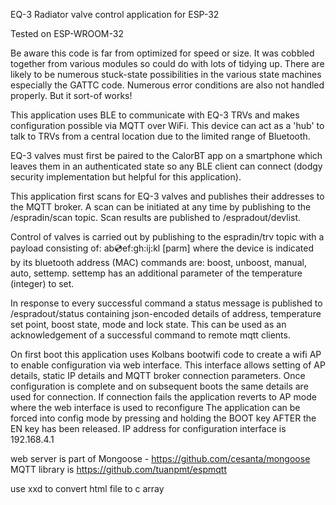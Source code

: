 EQ-3 Radiator valve control application for ESP-32

Tested on ESP-WROOM-32

Be aware this code is far from optimized for speed or size. It was cobbled together from various
modules so could do with lots of tidying up. There are likely to be numerous stuck-state possibilities
in the various state machines especially the GATTC code.
Numerous error conditions are also not handled properly.
But it sort-of works!

This application uses BLE to communicate with EQ-3 TRVs and makes configuration possible
via MQTT over WiFi. This device can act as a 'hub' to talk to TRVs from a central location 
due to the limited range of Bluetooth.

EQ-3 valves must first be paired to the CalorBT app on a smartphone which leaves them in
an authenticated state so any BLE client can connect (dodgy security implementation but helpful
for this application).

This application first scans for EQ-3 valves and publishes their addresses to the MQTT broker. A scan
can be initiated at any time by publishing to the /espradin/scan topic. Scan results are published to 
/espradout/devlist.

Control of valves is carried out by publishing to the espradin/trv topic with a payload consisting of:
ab:cd:ef:gh:ij:kl <command> [parm]
where the device is indicated by its bluetooth address (MAC)
commands are: boost, unboost, manual, auto, settemp. settemp has an additional parameter of the temperature
(integer) to set.

In response to every successful command a status message is published to /espradout/status containing json-encoded
details of address, temperature set point, boost state, mode and lock state. This can be used as an acknowledgement
of a successful command to remote mqtt clients.

On first boot this application uses Kolbans bootwifi code to create a wifi AP to enable configuration via web interface.
This interface allows setting of AP details, static IP details and MQTT broker connection parameters.
Once configuration is complete and on subsequent boots the same details are used for connection.
If connection fails the application reverts to AP mode where the web interface is used to reconfigure
The application can be forced into config mode by pressing and holding the BOOT key AFTER the EN key has been released.
IP address for configuration interface is 192.168.4.1

web server is part of Mongoose - https://github.com/cesanta/mongoose
MQTT library is https://github.com/tuanpmt/espmqtt

use xxd to convert html file to c array 

